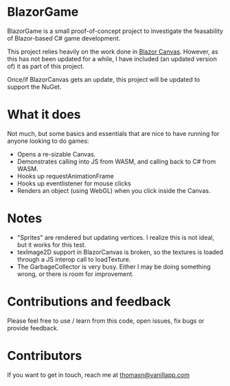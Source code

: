 # BlazorGame
BlazorGame is a small proof-of-concept project to investigate the feasability of Blazor-based C# game development.

This project relies heavily on the work done in [Blazor Canvas](https://github.com/BlazorExtensions/Canvas). However, as this has not been updated for a while, I have included (an updated version of) it as part of this project.

Once/if BlazorCanvas gets an update, this project will be updated to support the NuGet.

# What it does

Not much, but some basics and essentials that are nice to have running for anyone looking to do games:

- Opens a re-sizable Canvas.
- Demonstrates calling into JS from WASM, and calling back to C# from WASM.
- Hooks up requestAnimationFrame
- Hooks up eventlistener for mouse clicks
- Renders an object (using WebGL) when you click inside the Canvas.

# Notes

- "Sprites" are rendered but updating vertices. I realize this is not ideal, but it works for this test.
- texImage2D support in BlazorCanvas is broken, so the textures is loaded through a JS interop call to loadTexture.
- The GarbageCollector is very busy. Either I may be doing something wrong, or there is room for improvement.

# Contributions and feedback

Please feel free to use / learn from this code, open issues, fix bugs or provide feedback.

# Contributors

If you want to get in touch, reach me at thomasn@vanillapp.com

